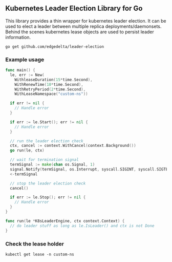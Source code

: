 ## Kubernetes Leader Election Library for Go

This library provides a thin wrapper for kubernetes leader election. It can be used to elect a leader between multiple replica deployments/daemonsets. Behind the scenes kubernetes lease objects are used to persist leader information.

```
go get github.com/edgedelta/leader-election
```


### Example usage

```go
func main() {
  le, err := New(
    WithleaseDuration(15*time.Second),
    WithRenewTime(10*time.Second),
    WithRetryPeriod(2*time.Second),
    WithLeaseNamespace("custom-ns"))

  if err != nil {
    // Handle error
  }

  if err := le.Start(); err != nil {
    // Handle error
  }

  // run the leader election check
  ctx, cancel := context.WithCancel(context.Background())
  go run(le, ctx)

  // wait for termination signal
  termSignal := make(chan os.Signal, 1)
  signal.Notify(termSignal, os.Interrupt, syscall.SIGINT, syscall.SIGTERM)
  <-termSignal

  // stop the leader election check
  cancel()

  if err := le.Stop(); err != nil {
    // Handle error
  }
}

func run(le *K8sLeaderEngine, ctx context.Context) {
  // do leader stuff as long as le.IsLeader() and ctx is not Done
}
```

### Check the lease holder
```
kubectl get lease -n custom-ns
```